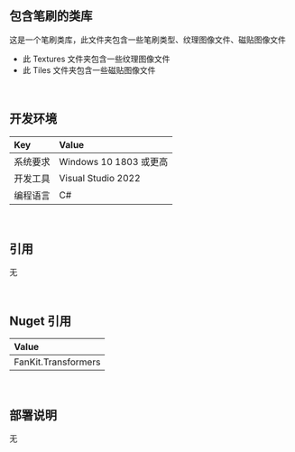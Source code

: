 ## 包含笔刷的类库
 
这是一个笔刷类库，此文件夹包含一些笔刷类型、纹理图像文件、磁贴图像文件
- 此 Textures 文件夹包含一些纹理图像文件
- 此 Tiles 文件夹包含一些磁贴图像文件


<br/>

## 开发环境

|Key|Value|
|:-|:-|
|系统要求| Windows 10 1803 或更高|
|开发工具|Visual Studio 2022|
|编程语言|C#|


<br/>

## 引用

无


<br/>

## Nuget 引用

|Value|
|:-|
|FanKit.Transformers|


<br/>

## 部署说明

无